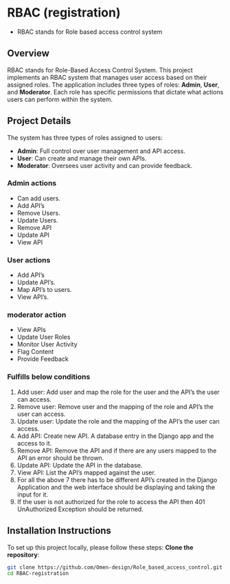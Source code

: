 # RBAC (registration)
- RBAC stands for Role based access control system

## Overview
RBAC stands for Role-Based Access Control System. This project implements an RBAC system that manages user access based on their assigned roles. The application includes three types of roles: **Admin**, **User**, and **Moderator**.
Each role has specific permissions that dictate what actions users can perform within the system.

## Project Details
The system has three types of roles assigned to users:
- **Admin**: Full control over user management and API access.
- **User**: Can create and manage their own APIs.
- **Moderator**: Oversees user activity and can provide feedback.

### Admin actions
- Can add users.
- Add API’s
- Remove Users.
- Update Users.
- Remove API
- Update API
- View API

### User actions
- Add API’s
- Update API’s.
- Map API’s to users.
- View API’s.

### moderator action
- View APIs
- Update User Roles
- Monitor User Activity
- Flag Content
- Provide Feedback

### Fulfills below conditions
1. Add user: Add user and map the role for the user and the API’s the user can access.
2. Remove user: Remove user and the mapping of the role and API’s the user can access.
3. Update user: Update the role and the mapping of the API’s the user can access.
4. Add API: Create new API. A database entry in the Django app and the access to it.
5. Remove API: Remove the API and if there are any users mapped to the API an error
should be thrown.
6. Update API: Update the API in the database.
7. View API: List the API’s mapped against the user.
8. For all the above 7 there has to be different API’s created in the Django Application and the web
interface should be displaying and taking the input for it.
9. If the user is not authorized for the role to access the API then 401 UnAuthorized Exception
should be returned.
  
## Installation Instructions
To set up this project locally, please follow these steps:
**Clone the repository**:
   ```bash
   git clone https://github.com/Omen-design/Role_based_access_control.git
   cd RBAC-registration